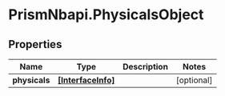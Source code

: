 # PrismNbapi.PhysicalsObject

## Properties
Name | Type | Description | Notes
------------ | ------------- | ------------- | -------------
**physicals** | [**[InterfaceInfo]**](InterfaceInfo.md) |  | [optional] 


